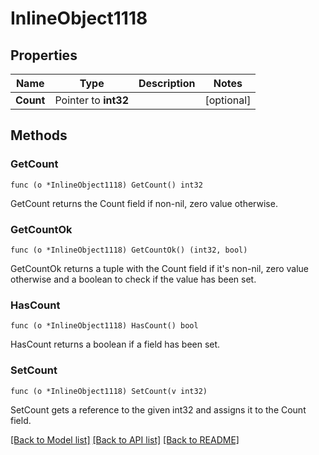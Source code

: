 # InlineObject1118

## Properties

Name | Type | Description | Notes
------------ | ------------- | ------------- | -------------
**Count** | Pointer to **int32** |  | [optional] 

## Methods

### GetCount

`func (o *InlineObject1118) GetCount() int32`

GetCount returns the Count field if non-nil, zero value otherwise.

### GetCountOk

`func (o *InlineObject1118) GetCountOk() (int32, bool)`

GetCountOk returns a tuple with the Count field if it's non-nil, zero value otherwise
and a boolean to check if the value has been set.

### HasCount

`func (o *InlineObject1118) HasCount() bool`

HasCount returns a boolean if a field has been set.

### SetCount

`func (o *InlineObject1118) SetCount(v int32)`

SetCount gets a reference to the given int32 and assigns it to the Count field.


[[Back to Model list]](../README.md#documentation-for-models) [[Back to API list]](../README.md#documentation-for-api-endpoints) [[Back to README]](../README.md)


